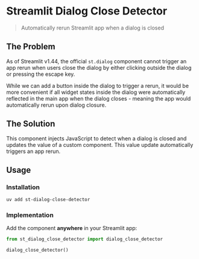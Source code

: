 # Streamlit Dialog Close Detector

> Automatically rerun Streamlit app when a dialog is closed

## The Problem

As of Streamlit v1.44, the official `st.dialog` component cannot trigger an app rerun when users close the dialog by either clicking outside the dialog or pressing the escape key.

While we can add a button inside the dialog to trigger a rerun, it would be more convenient if all widget states inside the dialog were automatically reflected in the main app when the dialog closes - meaning the app would automatically rerun upon dialog closure.

## The Solution

This component injects JavaScript to detect when a dialog is closed and updates the value of a custom component. This value update automatically triggers an app rerun.

## Usage

### Installation

```bash
uv add st-dialog-close-detector
```

### Implementation

Add the component **anywhere** in your Streamlit app:

```python
from st_dialog_close_detector import dialog_close_detector

dialog_close_detector()
```

